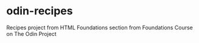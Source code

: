 # odin-recipes
Recipes project from HTML Foundations section from Foundations Course on The Odin Project
